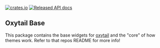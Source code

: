 [![crates.io](https://img.shields.io/crates/v/oxytail-base.svg)](https://crates.io/crates/oxytail-base)
[![Released API docs](https://docs.rs/oxytail-base/badge.svg)](https://docs.rs/oxytail-base)

## Oxytail Base

This package contains the base widgets for [oxytail](https://github.com/golota60/oxytail) and the "core" of how themes work. Refer to that repos README for more info!
